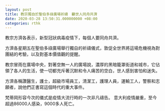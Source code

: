 ```yaml
---
layout: post
title: 教宗獨自於聖伯多祿廣場祈禱　籲世人同舟共濟
date: 2020-03-28 13:50:31.000000000 +08:00
categories: rthk
---
```


教宗方濟各表示，新型冠狀病毒疫情下，每個人要同舟共濟。

方濟各星期五在聖伯多祿廣場舉行獨自的祈禱儀式，敦促全世界將這場危機視為對團結的考驗，以及對基本價值觀的提醒。

教宗冒雨在廣場中央，對著空無一人的廣場說，濃厚的黑暗籠罩街道和城市，它佔領了各人的生活，使一切都充斥著沉默和令人痛苦的空白，世人感到害怕和迷失。

方濟各稱讚醫生，護士，超級市場員工，清潔工，護理人員，運輸工人，警察和志願者，說他們正書寫這個時代的重大事件。

梵蒂岡形容今次的儀式是疫情大流行時的一次非凡禱告。
意大利疫情嚴重，至今超過86000人感染，9000多人死亡。

